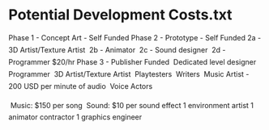 
# Potential Development Costs.txt
Phase 1 - Concept Art - Self Funded
Phase 2 - Prototype - Self Funded
	2a - 3D Artist/Texture Artist
	2b - Animator
	2c - Sound designer
	2d - Programmer $20/hr
Phase 3 - Publisher Funded
	Dedicated level designer
	Programmer
	3D Artist/Texture Artist
	Playtesters
	Writers
	Music Artist - 200 USD per minute of audio
	Voice Actors

	Music: $150 per song
	Sound: $10 per sound effect
1 environment artist
1 animator contractor
1 graphics engineer
